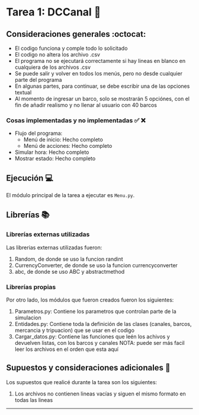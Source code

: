 # Tarea 1: DCCanal :school_satchel:

## Consideraciones generales :octocat:

* El codigo funciona y comple todo lo solicitado
* El codigo no altera los archivo .csv
* El programa no se ejecutará correctamente si hay lineas en blanco en cualquiera de los archivos .csv
* Se puede salir y volver en todos los menús, pero no desde cualquier parte del programa
* En algunas partes, para continuar, se debe escribir una de las opciones textual
* Al momento de ingresar un barco, solo se mostrarán 5 opciónes, con el fin de añadir realismo y no llenar al usuario con 40 barcos

### Cosas implementadas y no implementadas :white_check_mark: :x:

* Flujo del programa:   
    * Menú de inicio: Hecho completo
    * Menú de acciones: Hecho completo
* Simular hora: Hecho completo
* Mostrar estado: Hecho completo


## Ejecución :computer:
El módulo principal de la tarea a ejecutar es  ``Menu.py``.


## Librerías :books:
### Librerías externas utilizadas
Las librerias externas utilizadas fueron:

1. Random, de donde se uso la funcion randint
2. CurrencyConverter, de donde se uso la funcion currencyconverter
3. abc, de donde se uso ABC y abstractmethod

### Librerías propias
Por otro lado, los módulos que fueron creados fueron los siguientes:

1. Parametros.py: Contiene los parametros que controlan parte de la simulacion
2. Entidades.py: Contiene toda la definición de las clases (canales, barcos, mercancia y tripuacion) que se usar en el codigo
3. Cargar_datos.py: Contiene las funciones que leén los achivos y devuelven listas, con los barcos y canales
NOTA: puede ser más facil leer los archivos en el orden que esta aquí

## Supuestos y consideraciones adicionales :thinking:
Los supuestos que realicé durante la tarea son los siguientes:

1. Los archivos no contienen lineas vacías y siguen el mismo formato en todas las lineas




-------

